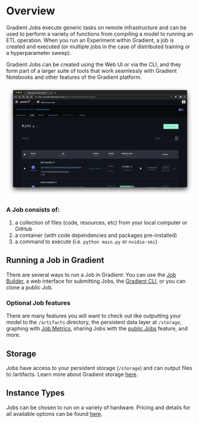 # Overview

Gradient Jobs execute generic tasks on remote infrastructure and can be used to perform a variety of functions from compiling a model to running an ETL operation. When you run an Experiment within Gradient, a job is created and executed \(or multiple jobs in the case of distributed training or a hyperparameter sweep\).

Gradient Jobs can be created using the Web UI or via the CLI, and they form part of a larger suite of tools that work seamlessly with Gradient Notebooks and other features of the Gradient platform.

![Jobs are available within a project](../.gitbook/assets/screen-shot-2021-01-18-at-9.56.58-pm.png)

### A Job consists of:

1. a collection of files \(code, resources, etc\) from your local computer or GitHub
2. a container \(with code dependencies and packages pre-installed\)
3. a command to execute \(i.e. `python main.py` or `nvidia-smi`\)

## Running a Job in Gradient

There are several ways to run a Job in Gradient: You can use the [Job Builder](about.md), a web interface for submitting Jobs, the [Gradient CLI](../get-started/install-the-cli.md), or you can clone a public Job.

### Optional Job features

There are many features you will want to check out like outputting your model to the `/artifacts` directory, the persistent data layer at `/storage`, graphing with [Job Metrics](create-a-job/job-metrics/), sharing Jobs with the [public Jobs](create-a-job/public-jobs.md) feature, and more.

## Storage

Jobs have access to your persistent storage \(`/storage`\) and can output files to /artifacts. Learn more about Gradient storage [here](../data/storage/).

## Instance Types

Jobs can be chosen to run on a variety of hardware. Pricing and details for all available options can be found [here](https://gradient.paperspace.com/instances).


